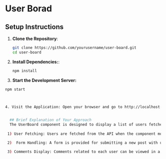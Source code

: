 # User Borad

## Setup Instructions

1. **Clone the Repository**:
   ```bash
   git clone https://github.com/yourusername/user-board.git
   cd user-board

2. **Install Dependencies:**:
   ```bash
   npm install

3. **Start the Development Server:**
  ```bash 
  npm start 



4. Visit the Application: Open your browser and go to http://localhost:3000 to see the User Board in action.


    ## Brief Explanation of Your Approach
    The UserBoard component is designed to display a list of users fetched from the JSONPlaceholder API 
    
   1) User Fetching: Users are fetched from the API when the component mounts.

   2)  Form Handling: A form is provided for submitting a new post with user details, and upon submission, the data is sent to the API.

   3) Comments Display: Comments related to each user can be viewed in a modal.
